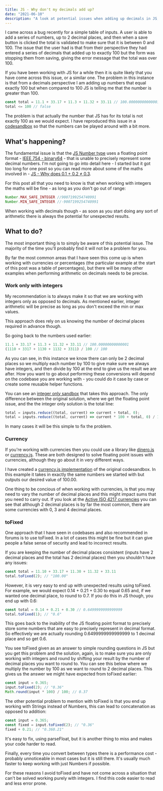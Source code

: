 ```yaml
---
title: JS - Why don't my decimals add up?
date: "2021-06-10"
description: "A look at potential issues when adding up decimals in JS, and how to avoid this problem"
---
```


I came across a bug recently for a simple table of inputs. A user is able to add a series of numbers, up to 2 decimal places, and then when a save button is clicked the total is validated to make sure that it is between 0 and 100. The issue that the user had is that from their perspective they had entered a series of decimals that added up to exactly 100 but the form was stopping them from saving, giving the error message that the total was over 100.

If you have been working with JS for a while then it is quite likely that you have come across this issue, or a similar one. The problem in this instance is that from a decimals perspective I am adding up numbers that equal exactly 100 but when compared to 100 JS is telling me that the number is greater than 100.

```javascript
const total = 11.1 + 33.17 + 11.3 + 11.32 + 33.11 // 100.00000000000001
total <= 100 // false
```

The problem is that actually the number that JS has for its total is not exactly 100 as we would expect. I have reproduced this issue in a [codesandbox](https://codesandbox.io/s/floating-points-maths-v89rv?file=/src/index.js) so that the numbers can be played around with a bit more.

## What's happening?

The fundamental issue is that the [JS Number type](https://developer.mozilla.org/en-US/docs/Web/JavaScript/Reference/Global_Objects/Number) uses a floating point format - [IEEE 754 - binary64](https://en.wikipedia.org/wiki/Double-precision_floating-point_format) - that is unable to precisely represent some decimal numbers. I'm not going to go into detail here - I started but it got too long for one post so you can read more about some of the maths involved in - [JS - Why does 0.1 + 0.2 ≠ 0.3](../js-why-does-0.1-plus-0.2-not-equal-0.3/).

For this post all that you need to know is that when working with integers the maths will be fine - as long as you don't go out of range:

```javascript
Number.MAX_SAFE_INTEGER //9007199254740991
Number.MIN_SAFE_INTEGER //-9007199254740991
```

When working with decimals though - as soon as you start doing any sort of arithmetic there is always the potential for unexpected results.

## What to do?

The most important thing is to simply be aware of this potential issue. The majority of the time you'll probably find it will not be a problem for you.

By far the most common areas that I have seen this come up is when working with currencies or percentages (the particular example at the start of this post was a table of percentages), but there will be many other examples when performing arithmetic on decimals needs to be precise.

### Work only with integers

My recommendation is to always make it so that we are working with integers only as opposed to decimals. As mentioned earlier, integer arithmetic will be precise as long as you don't exceed the min or max values.

This approach does rely on us knowing the number of decimal places required in advance though.

So going back to the numbers used earlier:

```javascript
11.1 + 33.17 + 11.3 + 11.32 + 33.11 // 100.00000000000001
(1110 + 3317 + 1130 + 1132 + 3311) / 100 // 100
```

As you can see, in this instance we know there can only be 2 decimal places so we multiply each number by 100 to give make sure we always have integers, and then divide by 100 at the end to give us the result we are after. How you want to go about performing these conversions will depend on the codebase you are working with - you could do it case by case or create some reusable helper functions.

You can see an [integer only sandbox](https://codesandbox.io/s/wind-tuna-agt5ffsfs-40bw6?file=/src/index.js) that takes this approach. The only difference between the original solution, where we get the floating point issue, and the the integer only solution is the total line:

```javascript
total = inputs.reduce((total, current) => current + total, 0);
total = inputs.reduce((total, current) => current * 100 + total, 0) / 100;
```

In many cases it will be this simple to fix the problem.

### Currency

If you're working with currencies then you could use a library like [dinero.js](https://v2.dinerojs.com/docs) or [currency.js](https://currency.js.org/). These are both designed to solve floating point issues with currencies, although they go about it in very different ways.

I have created a [currency.js implementation](https://codesandbox.io/s/affectionate-maxwell-u18jc?file=/src/index.js) of the original codesandbox. In this example it takes in exactly the same numbers we started with but outputs our desired value of 100.00.

One thing to be concious of when working with currencies, is that you may need to vary the number of decimal places and this might impact sums that you need to carry out. If you look at the [Active ISO 4217 currencies](https://en.wikipedia.org/wiki/ISO_4217#Active_codes) you can see that although 2 decimal places is by far the most common, there are some currencies with 0, 3 and 4 decimal places.

### toFixed

One approach that I have seen in codebases and also recommended in forums is to use toFixed. In a lot of cases this might be fine but it can give people a false sense of security and lead to incorrect results.

If you are keeping the number of decimal places consistent (inputs have 2 decimal places and the total has 2 decimal places) then you shouldn't have any issues:

```javascript
const total = 11.10 + 33.17 + 11.30 + 11.32 + 33.11
total.toFixed(2); // "100.00"
```

However, it is very easy to end up with unexpected results using toFixed. For example, we would expect 0.14 + 0.21 + 0.30 to equal 0.65 and, if we wanted one decimal place, to round to 0.7. If you do this in JS though, you end up with 0.6:

```javascript
const total = 0.14 + 0.21 + 0.30 // 0.6499999999999999
total.toFixed(1); // "0.6"
```

This goes back to the inability of the JS floating point format to precisely store some numbers that are easy to precisely represent in decimal format. So effectively we are actually rounding 0.6499999999999999 to 1 decimal place and so get 0.6.

You see toFixed given as an answer to simple rounding questions in JS but you get this problem and the solution, again, is to make sure you are only working with integers and round by shifting your result by the number of decimal places you want to round to. You can see this below where we multiply the number by 100 as we want to round to 2 decimal places. This gives us the answer we might have expected from toFixed earlier:

```javascript
const input = 0.365;
input.toFixed(2); // "0.36"
Math.round(input * 100) / 100; // 0.37
```

The other potential problem to mention with toFixed is that you end up working with Strings instead of Numbers, this can lead to concatenation as opposed to addition:

```javascript
const input = 0.365;
const fixed = input.toFixed(2); // "0.36"
fixed + 0.21; // "0.360.21"
```

It's easy to fix, using parseFloat, but it is another thing to miss and makes your code harder to read.

Finally, every time you convert between types there is a performance cost - probably unnoticeable in most cases but it is still there. It's usually much faster to keep working with just Numbers if possible.

For these reasons I avoid toFixed and have not come across a situation that can't be solved working purely with integers. I find this code easier to read and less error prone.
